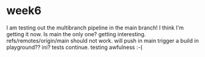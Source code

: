 # week6
I am testing out the multibranch pipeline in the main branch!
I think I'm getting it now.
Is main the only one?
getting interesting.
refs/remotes/origin/main should not work.
will push in main trigger a build in playground??
ini?
tests continue.
testing
awfulness :-(

